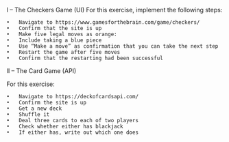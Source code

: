 I – The Checkers Game (UI)
For this exercise, implement the following steps:

	•	Navigate to https://www.gamesforthebrain.com/game/checkers/
	•	Confirm that the site is up
	•	Make five legal moves as orange:
	•	Include taking a blue piece
	•	Use “Make a move” as confirmation that you can take the next step
	•	Restart the game after five moves
	•	Confirm that the restarting had been successful

II – The Card Game (API)

For this exercise:

	•	Navigate to https://deckofcardsapi.com/
	•	Confirm the site is up
	•	Get a new deck
	•	Shuffle it
	•	Deal three cards to each of two players
	•	Check whether either has blackjack
	•	If either has, write out which one does
   


